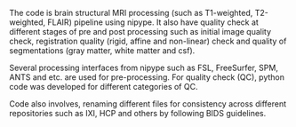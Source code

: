 The code is brain structural MRI processing (such as T1-weighted, T2-weighted, FLAIR) pipeline using nipype. It also have quality check at different stages of pre and post processing such as initial image quality check, registration quality (rigid, affine and non-linear) check and quality of segmentations (gray matter, white matter and csf).

Several processing interfaces from nipype such as FSL, FreeSurfer, SPM, ANTS and etc. are used for pre-processing. For quality check (QC), python code was developed for different categories of QC.

Code also involves, renaming different files for consistency across different repositories such as IXI, HCP and others by following BIDS guidelines.
